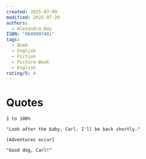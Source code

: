 ```yaml
---
created: 2025-07-09
modified: 2025-07-20
authors:
  - Alexandra Day
ISBN: "0689807481"
tags:
  - Book
  - English
  - Fiction
  - Picture-Book
  - English
rating/5: 4
---
```


# Quotes

```
1 to 100%

"Look after the baby, Carl. I'll be back shortly."

[Adventures occur]

"Good dog, Carl!"
```
